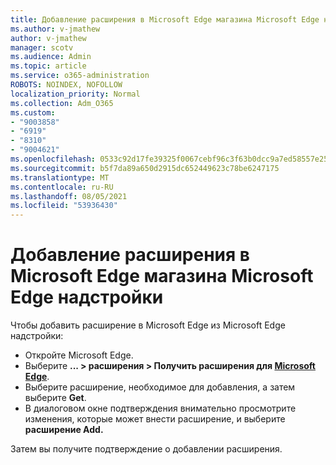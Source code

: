 ```yaml
---
title: Добавление расширения в Microsoft Edge магазина Microsoft Edge надстройки
ms.author: v-jmathew
author: v-jmathew
manager: scotv
ms.audience: Admin
ms.topic: article
ms.service: o365-administration
ROBOTS: NOINDEX, NOFOLLOW
localization_priority: Normal
ms.collection: Adm_O365
ms.custom:
- "9003858"
- "6919"
- "8310"
- "9004621"
ms.openlocfilehash: 0533c92d17fe39325f0067cebf96c3f63b0dcc9a7ed58557e2557ef75aad55e6
ms.sourcegitcommit: b5f7da89a650d2915dc652449623c78be6247175
ms.translationtype: MT
ms.contentlocale: ru-RU
ms.lasthandoff: 08/05/2021
ms.locfileid: "53936430"
---
```

# <a name="add-an-extension-to-microsoft-edge-from-the-microsoft-edge-add-ons-store"></a>Добавление расширения в Microsoft Edge магазина Microsoft Edge надстройки

Чтобы добавить расширение в Microsoft Edge из Microsoft Edge надстройки:

- Откройте Microsoft Edge.
- Выберите **... > расширения > Получить расширения для [Microsoft Edge](https://go.microsoft.com/fwlink/?linkid=2136408)**.
- Выберите расширение, необходимое для добавления, а затем выберите **Get**.
- В диалоговом окне подтверждения внимательно просмотрите изменения, которые может внести расширение, и выберите **расширение Add.**

Затем вы получите подтверждение о добавлении расширения.
